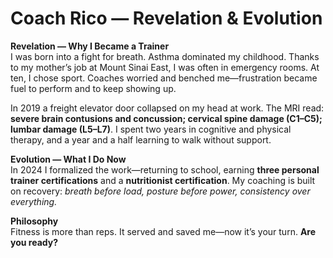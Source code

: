 # Coach Rico — Revelation & Evolution
**Revelation — Why I Became a Trainer**  
I was born into a fight for breath. Asthma dominated my childhood. Thanks to my mother’s job at Mount Sinai East, I was often in emergency rooms. At ten, I chose sport. Coaches worried and benched me—frustration became fuel to perform and to keep showing up.

In 2019 a freight elevator door collapsed on my head at work. The MRI read: **severe brain contusions and concussion; cervical spine damage (C1–C5); lumbar damage (L5–L7)**. I spent two years in cognitive and physical therapy, and a year and a half learning to walk without support.

**Evolution — What I Do Now**  
In 2024 I formalized the work—returning to school, earning **three personal trainer certifications** and a **nutritionist certification**. My coaching is built on recovery: *breath before load, posture before power, consistency over everything.*

**Philosophy**  
Fitness is more than reps. It served and saved me—now it’s your turn. **Are you ready?**
